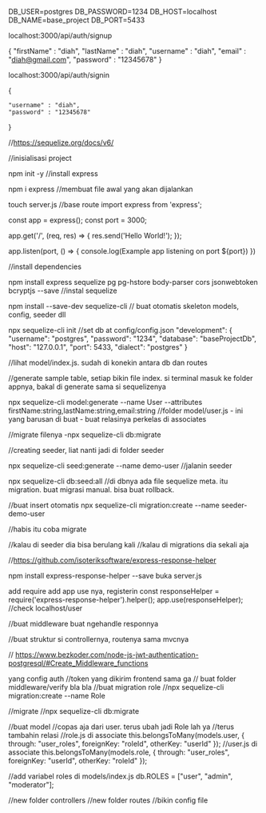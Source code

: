 DB_USER=postgres
DB_PASSWORD=1234
DB_HOST=localhost
DB_NAME=base_project
DB_PORT=5433

localhost:3000/api/auth/signup

{
	"firstName" : "diah",
	"lastName" : "diah",
	"username" : "diah",
	"email" : "diah@gmail.com",
	"password" : "12345678"
}

localhost:3000/api/auth/signin

{

	"username" : "diah",
	"password" : "12345678"
}

//https://sequelize.org/docs/v6/

//inisialisasi project

npm init -y
//install express

npm i express
//membuat file awal yang akan dijalankan

touch server.js
//base route import express from 'express';

const app = express(); const port = 3000;

app.get('/', (req, res) => { res.send('Hello World!'); });

app.listen(port, () => { console.log(Example app listening on port ${port}) })

//install dependencies

npm install express sequelize pg pg-hstore body-parser cors jsonwebtoken bcryptjs --save
//instal sequelize

npm install --save-dev sequelize-cli
// buat otomatis skeleton models, config, seeder dll

npx sequelize-cli init
//set db at config/config.json "development": { "username": "postgres", "password": "1234", "database": "baseProjectDb", "host": "127.0.0.1", "port": 5433, "dialect": "postgres" }

//lihat model/index.js. sudah di konekin antara db dan routes

//generate sample table, setiap bikin file index. si terminal masuk ke folder appnya, bakal di generate sama si sequelizenya

npx sequelize-cli model:generate --name User --attributes firstName:string,lastName:string,email:string
//folder model/user.js - ini yang barusan di buat - buat relasinya perkelas di associates

//migrate filenya -npx sequelize-cli db:migrate

//creating seeder, liat nanti jadi di folder seeder

npx sequelize-cli seed:generate --name demo-user
//jalanin seeder

npx sequelize-cli db:seed:all
//di dbnya ada file sequelize meta. itu migration. buat migrasi manual. bisa buat rollback.

//buat insert otomatis npx sequelize-cli migration:create --name seeder-demo-user

//habis itu coba migrate

//kalau di seeder dia bisa berulang kali //kalau di migrations dia sekali aja

//https://github.com/isoteriksoftware/express-response-helper

npm install express-response-helper --save
buka server.js

add require
add app use nya, registerin
const responseHelper = require('express-response-helper').helper();
app.use(responseHelper);
//check localhost/user

//buat middleware buat ngehandle responnya

//buat struktur si controllernya, routenya sama mvcnya

// https://www.bezkoder.com/node-js-jwt-authentication-postgresql/#Create_Middleware_functions

yang config auth //token yang dikirim frontend sama ga // buat folder middleware/verify bla bla
//buat migration role //npx sequelize-cli migration:create --name Role

//migrate //npx sequelize-cli db:migrate

//buat model //copas aja dari user. terus ubah jadi Role lah ya //terus tambahin relasi //role.js di associate this.belongsToMany(models.user, { through: "user_roles", foreignKey: "roleId", otherKey: "userId" }); //user.js di associate this.belongsToMany(models.role, { through: "user_roles", foreignKey: "userId", otherKey: "roleId" });

//add variabel roles di models/index.js db.ROLES = ["user", "admin", "moderator"];

//new folder controllers //new folder routes //bikin config file